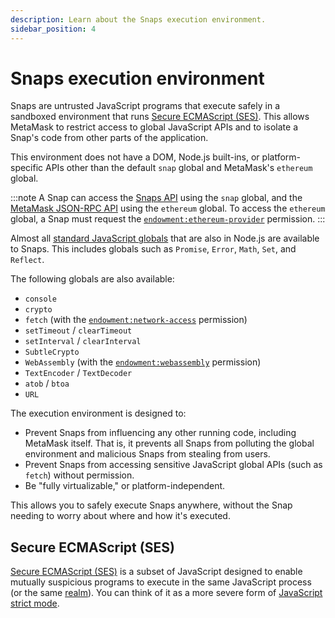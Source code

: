```yaml
---
description: Learn about the Snaps execution environment.
sidebar_position: 4
---
```


# Snaps execution environment

Snaps are untrusted JavaScript programs that execute safely in a sandboxed environment that runs
[Secure ECMAScript (SES)](#secure-ecmascript-ses).
This allows MetaMask to restrict access to global JavaScript APIs and to isolate a Snap's code from
other parts of the application.

This environment does not have a DOM, Node.js built-ins, or platform-specific APIs other than the
default `snap` global and MetaMask's `ethereum` global.

:::note
A Snap can access the [Snaps API](apis.md#snaps-api) using the `snap` global, and the
[MetaMask JSON-RPC API](apis.md#metamask-json-rpc-api) using the `ethereum` global.
To access the `ethereum` global, a Snap must request the
[`endowment:ethereum-provider`](../reference/permissions.md#endowmentethereum-provider) permission.
:::

Almost all
[standard JavaScript globals](https://developer.mozilla.org/en-US/docs/Web/JavaScript/Reference/Global_Objects)
that are also in Node.js are available to Snaps.
This includes globals such as `Promise`, `Error`, `Math`, `Set`, and `Reflect`.

The following globals are also available:

- `console`
- `crypto`
- `fetch` (with the
  [`endowment:network-access`](../reference/permissions.md#endowmentnetwork-access) permission)
- `setTimeout` / `clearTimeout`
- `setInterval` / `clearInterval`
- `SubtleCrypto`
- `WebAssembly` (with the
  [`endowment:webassembly`](../reference/permissions.md#endowmentwebassembly) permission)
- `TextEncoder` / `TextDecoder`
- `atob` / `btoa`
- `URL`

The execution environment is designed to:

- Prevent Snaps from influencing any other running code, including MetaMask itself.
  That is, it prevents all Snaps from polluting the global environment and malicious Snaps from
  stealing from users.
- Prevent Snaps from accessing sensitive JavaScript global APIs (such as `fetch`) without permission.
- Be "fully virtualizable," or platform-independent.

This allows you to safely execute Snaps anywhere, without the Snap needing to worry about where and
how it's executed.

## Secure ECMAScript (SES)

[Secure ECMAScript (SES)](https://github.com/endojs/endo/tree/master/packages/ses) is a subset of
JavaScript designed to enable mutually suspicious programs to execute in the same JavaScript process
(or the same [realm](https://tc39.es/ecma262/#realm)).
You can think of it as a more severe form of
[JavaScript strict mode](https://developer.mozilla.org/en-US/docs/Web/JavaScript/Reference/Strict_mode).
